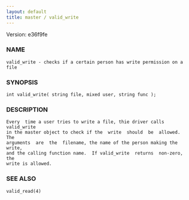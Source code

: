 ```yaml
---
layout: default
title: master / valid_write
---
```


Version: e36f9fe




### NAME
    valid_write - checks if a certain person has write permission on a file


### SYNOPSIS
    int valid_write( string file, mixed user, string func );


### DESCRIPTION
    Every  time a user tries to write a file, thie driver calls valid_write
    in the master object to check if the  write  should  be  allowed.   The
    arguments  are  the  filename, the name of the person making the write,
    and the calling function name.  If valid_write  returns  non-zero,  the
    write is allowed.


### SEE ALSO
    valid_read(4)



